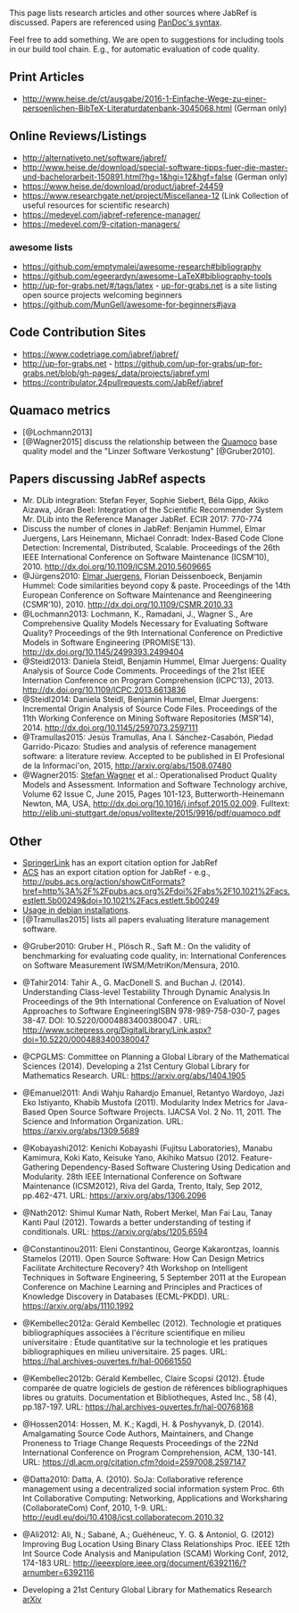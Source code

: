 This page lists research articles and other sources where JabRef is discussed.
Papers are referenced using [PanDoc's syntax](http://pandoc.org/README.html#citations).

Feel free to add something. We are open to suggestions for including tools in our build tool chain. E.g., for automatic evaluation of code quality.

## Print Articles

- http://www.heise.de/ct/ausgabe/2016-1-Einfache-Wege-zu-einer-persoenlichen-BibTeX-Literaturdatenbank-3045068.html (German only)

## Online Reviews/Listings

- http://alternativeto.net/software/jabref/
- http://www.heise.de/download/special-software-tipps-fuer-die-master-und-bachelorarbeit-150891.html?hg=1&hgi=12&hgf=false (German only)
- https://www.heise.de/download/product/jabref-24459
- https://www.researchgate.net/project/Miscellanea-12 (Link Collection of useful resources for scientific research)
- https://medevel.com/jabref-reference-manager/
- https://medevel.com/9-citation-managers/

### awesome lists

- https://github.com/emptymalei/awesome-research#bibliography
- https://github.com/egeerardyn/awesome-LaTeX#bibliography-tools
- http://up-for-grabs.net/#/tags/latex - [up-for-grabs.net](http://up-for-grabs.net) is a site listing open source projects welcoming beginners
- https://github.com/MunGell/awesome-for-beginners#java

## Code Contribution Sites

- https://www.codetriage.com/jabref/jabref/
- http://up-for-grabs.net - https://github.com/up-for-grabs/up-for-grabs.net/blob/gh-pages/_data/projects/jabref.yml
- https://contribulator.24pullrequests.com/JabRef/jabref

## Quamaco metrics

* [@Lochmann2013]
* [@Wagner2015] discuss the relationship between the [Quamoco](http://www.quamoco.de/) base quality model and the "Linzer Software Verkostung" [@Gruber2010].

## Papers discussing JabRef aspects

* Mr. DLib integration: Stefan Feyer, Sophie Siebert, Béla Gipp, Akiko Aizawa, Jöran Beel:
Integration of the Scientific Recommender System Mr. DLib into the Reference Manager JabRef. ECIR 2017: 770-774
* Discuss the number of clones in JabRef: Benjamin Hummel, Elmar Juergens, Lars Heinemann, Michael Conradt: Index-Based Code Clone Detection: Incremental, Distributed, Scalable. Proceedings of the 26th IEEE International Conference on Software Maintenance (ICSM’10), 2010. http://dx.doi.org/10.1109/ICSM.2010.5609665
* @Jürgens2010: [Elmar Juergens], Florian Deissenboeck, Benjamin Hummel: Code similarities beyond copy & paste. Proceedings of the 14th European Conference on Software Maintenance and Reengineering (CSMR’10), 2010. http://dx.doi.org/10.1109/CSMR.2010.33
* @Lochmann2013: Lochmann, K., Ramadani, J., Wagner S., Are Comprehensive Quality Models Necessary for Evaluating Software Quality? Proceedings of the 9th International Conference on Predictive Models in Software Engineering (PROMISE'13). http://dx.doi.org/10.1145/2499393.2499404
* @Steidl2013: Daniela Steidl, Benjamin Hummel, Elmar Juergens: Quality Analysis of Source Code Comments. Proceedings of the 21st IEEE Internation Conference on Program Comprehension (ICPC’13), 2013. http://dx.doi.org/10.1109/ICPC.2013.6613836
* @Steidl2014: Daniela Steidl, Benjamin Hummel, Elmar Juergens: Incremental Origin Analysis of Source Code Files. Proceedings of the 11th Working Conference on Mining Software Repositories (MSR’14), 2014. http://dx.doi.org/10.1145/2597073.2597111
* @Tramullas2015: Jesús Tramullas, Ana I. Sánchez-Casabón, Piedad Garrido-Picazo: Studies and analysis of reference management software: a literature review. Accepted to be published in El Profesional de la Informaci\'on, 2015,  http://arxiv.org/abs/1508.07480
* @Wagner2015: [Stefan Wagner] et al.: Operationalised Product Quality Models and Assessment. Information and Software Technology archive, Volume 62 Issue C, June 2015, Pages 101-123, Butterworth-Heinemann Newton, MA, USA, http://dx.doi.org/10.1016/j.infsof.2015.02.009. Fulltext: http://elib.uni-stuttgart.de/opus/volltexte/2015/9916/pdf/quamoco.pdf

## Other

- [SpringerLink](http://link.springer.com/) has an export citation option for JabRef
- [ACS](http://pubs.acs.org/) has an export citation option for JabRef - e.g., http://pubs.acs.org/action/showCitFormats?href=http%3A%2F%2Fpubs.acs.org%2Fdoi%2Fabs%2F10.1021%2Facs.estlett.5b00249&doi=10.1021%2Facs.estlett.5b00249
- [Usage in debian installations](https://qa.debian.org/popcon-graph.php?packages=jabref&show_installed=on&show_vote=on&show_old=on&want_legend=on&want_ticks=on&from_date=&to_date=&hlght_date=&date_fmt=%25Y-%25m&beenhere=1).
- [@Tramullas2015] lists all papers evaluating literature management software.
* @Gruber2010: Gruber H., Plösch R., Saft M.: On the validity of benchmarking for evaluating code quality, in: International Conferences on Software Measurement IWSM/MetriKon/Mensura, 2010. 
* @Tahir2014: Tahir A., G. MacDonell S. and Buchan J. (2014). Understanding Class-level Testability Through Dynamic Analysis.In Proceedings of the 9th International Conference on Evaluation of Novel Approaches to Software EngineeringISBN 978-989-758-030-7, pages 38-47. DOI: 10.5220/0004883400380047 . URL: http://www.scitepress.org/DigitalLibrary/Link.aspx?doi=10.5220/0004883400380047
* @CPGLMS: Committee on Planning a Global Library of the Mathematical Sciences (2014). Developing a 21st Century Global Library for Mathematics Research. URL: https://arxiv.org/abs/1404.1905
* @Emanuel2011: Andi Wahju Rahardjo Emanuel, Retantyo Wardoyo, Jazi Eko Istiyanto, Khabib Mustofa (2011). Modularity Index Metrics for Java-Based Open Source Software Projects. IJACSA Vol. 2 No. 11, 2011. The Science and Information Organization. URL: https://arxiv.org/abs/1309.5689
* @Kobayashi2012: Kenichi Kobayashi (Fujitsu Laboratories), Manabu Kamimura, Koki Kato, Keisuke Yano, Akihiko Matsuo (2012. Feature-Gathering Dependency-Based Software Clustering Using Dedication and Modularity. 28th IEEE International Conference on Software Maintenance (ICSM2012), Riva del Garda, Trento, Italy, Sep 2012, pp.462-471. URL: https://arxiv.org/abs/1306.2096
* @Nath2012: Shimul Kumar Nath, Robert Merkel, Man Fai Lau, Tanay Kanti Paul (2012). Towards a better understanding of testing if conditionals. URL: https://arxiv.org/abs/1205.6594
* @Constantinou2011: Eleni Constantinou, George Kakarontzas, Ioannis Stamelos (2011). Open Source Software: How Can Design Metrics Facilitate Architecture Recovery? 4th Workshop on Intelligent Techniques in Software Engineering, 5 September 2011 at the European Conference on Machine Learning and Principles and Practices of Knowledge Discovery in Databases (ECML-PKDD). URL: https://arxiv.org/abs/1110.1992 
* @Kembellec2012a:  Gérald Kembellec (2012). Technologie et pratiques bibliographiques associées à l'écriture scientifique en milieu universitaire : Étude quantitative sur la technologie et les pratiques bibliographiques en milieu universitaire. 25 pages. URL: https://hal.archives-ouvertes.fr/hal-00661550
* @Kembellec2012b:  Gérald Kembellec, Claire Scopsi (2012). Étude comparée de quatre logiciels de gestion de références bibliographiques libres ou gratuits. Documentation et Bibliotheques, Asted Inc., 58 (4), pp.187-197. URL: https://hal.archives-ouvertes.fr/hal-00768168
* @Hossen2014: Hossen, M. K.; Kagdi, H. & Poshyvanyk, D. (2014). Amalgamating Source Code Authors, Maintainers, and Change Proneness to Triage Change Requests Proceedings of the 22Nd International Conference on Program Comprehension, ACM, 130-141. URL: https://dl.acm.org/citation.cfm?doid=2597008.2597147
* @Datta2010: Datta, A. (2010). SoJa: Collaborative reference management using a decentralized social information system Proc. 6th Int Collaborative Computing: Networking, Applications and Worksharing (CollaborateCom) Conf, 2010, 1-9. URL: http://eudl.eu/doi/10.4108/icst.collaboratecom.2010.32
* @Ali2012: Ali, N.; Sabané, A.; Guéhéneuc, Y. G. & Antoniol, G. (2012) Improving Bug Location Using Binary Class Relationships Proc. IEEE 12th Int Source Code Analysis and Manipulation (SCAM) Working Conf, 2012, 174-183 URL: http://ieeexplore.ieee.org/document/6392116/?arnumber=6392116
* Developing a 21st Century Global Library for Mathematics Research [arXiv](https://arxiv.org/abs/1404.1905)

  [Elmar Juergens]: https://www.cqse.eu/de/team/elmar-juergens/
  [Stefan Wagner]: http://www.uni-stuttgart.de/hkom/experten/experten/wagner.html